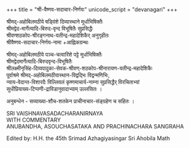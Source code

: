 +++
title = "श्री-वैष्णव-सदाचार-निर्णयः"
unicode_script = "devanagari"
+++

श्रीमद्-अहोबिलमठीये षड्विंशे दिव्यास्थाने मूर्धाभिषिक्तैः  
श्रीमद्वेद-मार्गेत्यादि-बिरुद-वृन्द विभूषितैः सुप्रसिद्धैः  
श्रीवण्शठकोप-श्रीरङ्गनाथ-यतीन्द्र-महादेशिकैर् अनुगृहीतः  
श्रीवैष्णव-सदाचार-निर्णय-नामा +आह्निकग्रन्थः

श्रीमद्-अहोबिलमठीये पञ्च-चत्वारिंशे पट्टे मूर्धाभिषिक्तैः  
श्रीमद्वेदमार्गेत्यादि-बिरुदवृन्द-विभूषितैः  
श्रीलक्ष्मीनृसिंह-दिव्यपादुका-सेवक-श्रीवण्-शठकोप-श्रीनारायण-यतीन्द्र-महादेशिकैः  
पूर्वाश्रमे श्रीमद्-अहोबिलमठीयास्थान-विद्वद्भिः विद्वन्मणिभिः,  
न्याय-वेदान्त-विशारदैः विल्लिवलं कृष्णमाचार्य-नाम्ना सुप्रसिद्धैर् विरचिताभ्यां  
सुधीप्रियाख्य-टिप्पणी-द्राविडानुवादाभ्याम् उल्लसितः ।  

अनुबन्धेन - सव्याख्या-शौच-शतकेन प्राचीनाचार-संङ्ग्रहेण च सहितः । 

SRI VAISHNAVASADACHARANIRNAYA  
WITH COMMENTARY  
ANUBANDHA, ASOUCHASATAKA AND PRACHINACHARA SANGRAHA

Edited by: H.H. the 45th Srimad Azhagiyasingar Sri Ahobila Math  
